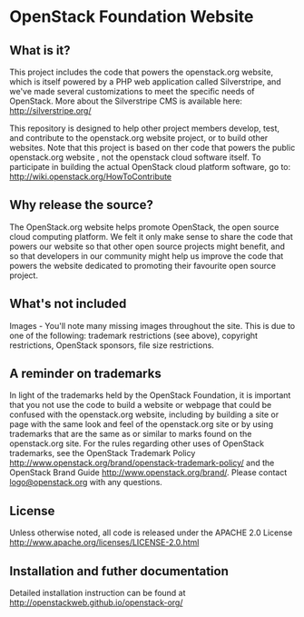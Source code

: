 # OpenStack Foundation Website

## What is it?

This project includes the code that powers the openstack.org website, which is itself powered by a PHP web application called Silverstripe, and we've made several customizations to meet the specific needs of OpenStack. More about the Silverstripe CMS is available here: http://silverstripe.org/

This repository is designed to help other project members develop, test, and contribute to the openstack.org website project, or to build other websites. Note that this project is based on ther code that powers the public openstack.org website , not the openstack cloud software itself. To participate in building the actual OpenStack cloud platform software, go to: http://wiki.openstack.org/HowToContribute

## Why release the source?

The OpenStack.org website helps promote OpenStack, the open source cloud computing platform. We felt it only make sense to share the code that powers our website so that other open source projects might benefit, and so that developers in our community might help us improve the code that powers the website dedicated to promoting their favourite open source project.

## What's not included

Images - You'll note many missing images throughout the site. This is due to one of the following: trademark restrictions (see above), copyright restrictions, OpenStack sponsors, file size restrictions.

## A reminder on trademarks

In light of the trademarks held by the OpenStack Foundation, it is important that you not use the code to build a website or webpage that could be confused with the openstack.org website, including by building a site or page with the same look and feel of the openstack.org site or by using trademarks that are the same as or similar to marks found on the openstack.org site. For the rules regarding other uses of OpenStack trademarks, see the OpenStack Trademark Policy http://www.openstack.org/brand/openstack-trademark-policy/ and the OpenStack Brand Guide http://www.openstack.org/brand/. Please contact logo@openstack.org with any questions.

## License

Unless otherwise noted, all code is released under the APACHE 2.0 License http://www.apache.org/licenses/LICENSE-2.0.html

## Installation and futher documentation

Detailed installation instruction can be found at http://openstackweb.github.io/openstack-org/
